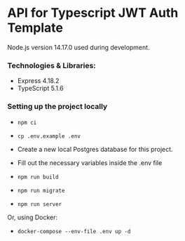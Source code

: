 # API for Typescript JWT Auth Template

Node.js version 14.17.0 used during development.

### Technologies & Libraries:

- Express 4.18.2
- TypeScript 5.1.6

### Setting up the project locally

- `npm ci`

- `cp .env.example .env`

- Create a new local Postgres database for this project.

- Fill out the necessary variables inside the .env file

- `npm run build`

- `npm run migrate`

- `npm run server`


Or, using Docker:

- `docker-compose --env-file .env up -d`
